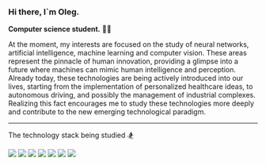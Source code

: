### Hi there, I`m Oleg.  
**Computer science student.** 👨‍🎓

At the moment, my interests are focused on the study of neural networks, artificial intelligence, machine learning and computer vision. These areas represent the pinnacle of human innovation, providing a glimpse into a future where machines can mimic human intelligence and perception. Already today, these technologies are being actively introduced into our lives, starting from the implementation of personalized healthcare ideas, to autonomous driving, and possibly the management of industrial complexes.
Realizing this fact encourages me to study these technologies more deeply and contribute to the new emerging technological paradigm.

---
The technology stack being studied 🏂
<p>
<img src="https://img.shields.io/badge/Python-333344?style=for-the-badge&logo=Python&logoColor=3776AB" />  
<img src="https://img.shields.io/badge/PyTorch-333344?style=for-the-badge&logo=PyTorch&logoColor=EE4C2C" /> 
<img src="https://img.shields.io/badge/TensorFlow-333344?style=for-the-badge&logo=TensorFlow&logoColor=FF6F00" />
<img src="https://img.shields.io/badge/pandas-333344?style=for-the-badge&logo=pandas&logoColor=3776AB" />
<img src="https://img.shields.io/badge/PostgreSQL-333344?style=for-the-badge&logo=PostgreSQL&logoColor=3776AB" />
<img src="https://img.shields.io/badge/Django-333344?style=for-the-badge&logo=Django&logoColor=3776AB" />
<img src="https://img.shields.io/badge/HTML5-333344?style=for-the-badge&logo=HTML5&logoColor=E34F26" />
</p>



<!-- аналитика по используемым языкам
<!-- [![Top Langs](https://github-readme-stats.vercel.app/api/top-langs/?username=operevispa&layout=compact)](https://github.com/operevispa/github-readme-stats)

<!-- аналитика по использованию gitHub
<!-- [![My GitHub stats](https://github-readme-stats.vercel.app/api?username=operevispa)](https://github.com/operevispa/github-readme-stats)

<!--
**operevispa/operevispa** is a ✨ _special_ ✨ repository because its `README.md` (this file) appears on your GitHub profile.

Here are some ideas to get you started:

- 🔭 I’m currently working on ...
- 🌱 I’m currently learning ...
- 👯 I’m looking to collaborate on ...
- 🤔 I’m looking for help with ...
- 💬 Ask me about ...
- 📫 How to reach me: ...
- 😄 Pronouns: ...
- ⚡ Fun fact: ...
-->

